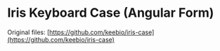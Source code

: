 # Iris Keyboard Case (Angular Form)

Original files: [https://github.com/keebio/iris-case](https://github.com/keebio/iris-case)
